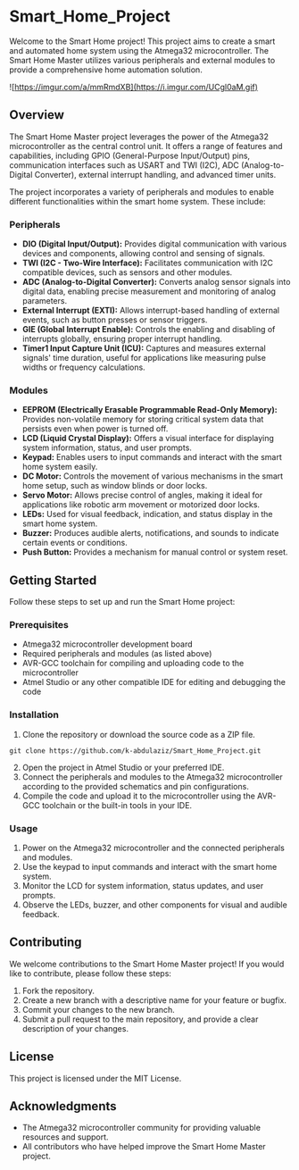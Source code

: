 # Smart_Home_Project

Welcome to the Smart Home project! This project aims to create a smart and automated home system using the Atmega32 microcontroller. The Smart Home Master utilizes various peripherals and external modules to provide a comprehensive home automation solution.

![https://imgur.com/a/mmRmdXB](https://i.imgur.com/UCgl0aM.gif)

## Overview

The Smart Home Master project leverages the power of the Atmega32 microcontroller as the central control unit. It offers a range of features and capabilities, including GPIO (General-Purpose Input/Output) pins, communication interfaces such as USART and TWI (I2C), ADC (Analog-to-Digital Converter), external interrupt handling, and advanced timer units.

The project incorporates a variety of peripherals and modules to enable different functionalities within the smart home system. These include:

### Peripherals

- **DIO (Digital Input/Output):** Provides digital communication with various devices and components, allowing control and sensing of signals.
- **TWI (I2C - Two-Wire Interface):** Facilitates communication with I2C compatible devices, such as sensors and other modules.
- **ADC (Analog-to-Digital Converter):** Converts analog sensor signals into digital data, enabling precise measurement and monitoring of analog parameters.
- **External Interrupt (EXTI):** Allows interrupt-based handling of external events, such as button presses or sensor triggers.
- **GIE (Global Interrupt Enable):** Controls the enabling and disabling of interrupts globally, ensuring proper interrupt handling.
- **Timer1 Input Capture Unit (ICU):** Captures and measures external signals' time duration, useful for applications like measuring pulse widths or frequency calculations.

### Modules

- **EEPROM (Electrically Erasable Programmable Read-Only Memory):** Provides non-volatile memory for storing critical system data that persists even when power is turned off.
- **LCD (Liquid Crystal Display):** Offers a visual interface for displaying system information, status, and user prompts.
- **Keypad:** Enables users to input commands and interact with the smart home system easily.
- **DC Motor:** Controls the movement of various mechanisms in the smart home setup, such as window blinds or door locks.
- **Servo Motor:** Allows precise control of angles, making it ideal for applications like robotic arm movement or motorized door locks.
- **LEDs:** Used for visual feedback, indication, and status display in the smart home system.
- **Buzzer:** Produces audible alerts, notifications, and sounds to indicate certain events or conditions.
- **Push Button:** Provides a mechanism for manual control or system reset.

## Getting Started

Follow these steps to set up and run the Smart Home project:

### Prerequisites

- Atmega32 microcontroller development board
- Required peripherals and modules (as listed above)
- AVR-GCC toolchain for compiling and uploading code to the microcontroller
- Atmel Studio or any other compatible IDE for editing and debugging the code

### Installation

1. Clone the repository or download the source code as a ZIP file.
```
git clone https://github.com/k-abdulaziz/Smart_Home_Project.git
```
2. Open the project in Atmel Studio or your preferred IDE.
3. Connect the peripherals and modules to the Atmega32 microcontroller according to the provided schematics and pin configurations.
4. Compile the code and upload it to the microcontroller using the AVR-GCC toolchain or the built-in tools in your IDE.

### Usage

1. Power on the Atmega32 microcontroller and the connected peripherals and modules.
2. Use the keypad to input commands and interact with the smart home system.
3. Monitor the LCD for system information, status updates, and user prompts.
4. Observe the LEDs, buzzer, and other components for visual and audible feedback.

## Contributing

We welcome contributions to the Smart Home Master project! If you would like to contribute, please follow these steps:

1. Fork the repository.
2. Create a new branch with a descriptive name for your feature or bugfix.
3. Commit your changes to the new branch.
4. Submit a pull request to the main repository, and provide a clear description of your changes.

## License

This project is licensed under the MIT License.

## Acknowledgments

- The Atmega32 microcontroller community for providing valuable resources and support.
- All contributors who have helped improve the Smart Home Master project.
